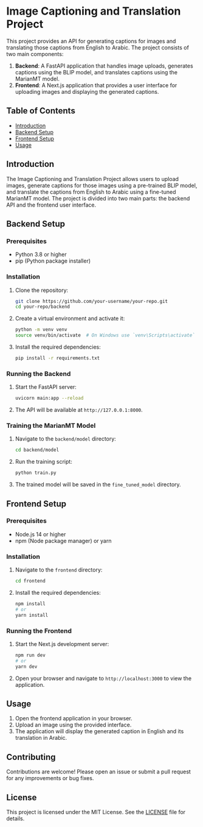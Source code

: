 # Image Captioning and Translation Project

This project provides an API for generating captions for images and translating those captions from English to Arabic. The project consists of two main components:

1. **Backend**: A FastAPI application that handles image uploads, generates captions using the BLIP model, and translates captions using the MarianMT model.
2. **Frontend**: A Next.js application that provides a user interface for uploading images and displaying the generated captions.

## Table of Contents

- [Introduction](#introduction)
- [Backend Setup](#backend-setup)
- [Frontend Setup](#frontend-setup)
- [Usage](#usage)

## Introduction

The Image Captioning and Translation Project allows users to upload images, generate captions for those images using a pre-trained BLIP model, and translate the captions from English to Arabic using a fine-tuned MarianMT model. The project is divided into two main parts: the backend API and the frontend user interface.

## Backend Setup

### Prerequisites

- Python 3.8 or higher
- pip (Python package installer)

### Installation

1. Clone the repository:

    ```sh
    git clone https://github.com/your-username/your-repo.git
    cd your-repo/backend
    ```

2. Create a virtual environment and activate it:

    ```sh
    python -m venv venv
    source venv/bin/activate  # On Windows use `venv\Scripts\activate`
    ```

3. Install the required dependencies:

    ```sh
    pip install -r requirements.txt
    ```

### Running the Backend

1. Start the FastAPI server:

    ```sh
    uvicorn main:app --reload
    ```

2. The API will be available at `http://127.0.0.1:8000`.

### Training the MarianMT Model

1. Navigate to the `backend/model` directory:

    ```sh
    cd backend/model
    ```

2. Run the training script:

    ```sh
    python train.py
    ```

3. The trained model will be saved in the `fine_tuned_model` directory.

## Frontend Setup

### Prerequisites

- Node.js 14 or higher
- npm (Node package manager) or yarn

### Installation

1. Navigate to the `frontend` directory:

    ```sh
    cd frontend
    ```

2. Install the required dependencies:

    ```sh
    npm install
    # or
    yarn install
    ```

### Running the Frontend

1. Start the Next.js development server:

    ```sh
    npm run dev
    # or
    yarn dev
    ```

2. Open your browser and navigate to `http://localhost:3000` to view the application.

## Usage

1. Open the frontend application in your browser.
2. Upload an image using the provided interface.
3. The application will display the generated caption in English and its translation in Arabic.

## Contributing

Contributions are welcome! Please open an issue or submit a pull request for any improvements or bug fixes.

## License

This project is licensed under the MIT License. See the [LICENSE](LICENSE) file for details.